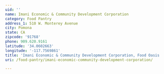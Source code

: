 ```yaml
---
uid: ''
name: Imani Economic & Community Development Corporation
category: Food Pantry
address_1: 510 W. Monterey Avenue
city: Pomona
state: CA
zipcode: '91768'
phone: 909.620.9161
latitude: '34.0602663'
longitude: '-117.7569861'
title: 'Imani Economic & Community Development Corporation, Food Oasis Los Angeles'
uri: /food-pantry/imani-economic-community-development-corporation/

---
```

